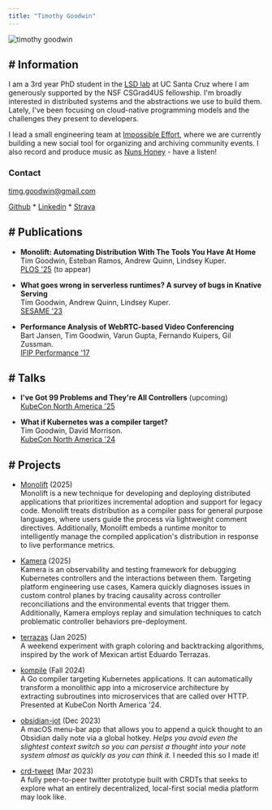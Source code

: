 ```yaml
---
title: "Timothy Goodwin"
---
```

![timothy goodwin](/images/timothy_goodwin-3-2.jpg)
## # Information

I am a 3rd year PhD student in the [LSD lab](https://lsd.ucsc.edu) at UC Santa Cruz where I am generously supported by the NSF CSGrad4US fellowship. I'm broadly interested in distributed systems and the abstractions we use to build them. Lately, I've been focusing on cloud-native programming models and the challenges they present to developers.

I lead a small engineering team at [Impossible Effort](https://hpngs.com), where we are currently building a new social tool for organizing and archiving community events. I also record and produce music as [Nuns Honey](https://nunshoney.bandcamp.com) - have a listen!

### Contact
timg.goodwin@gmail.com

[Github](https://github.com/tgoodwin) * [Linkedin](https://www.linkedin.com/in/tgoodwin17/) * [Strava](https://www.strava.com/athletes/43726571)

## # Publications
- **Monolift: Automating Distribution With The Tools You Have At Home**\
Tim Goodwin, Esteban Ramos, Andrew Quinn, Lindsey Kuper.\
[PLOS '25](https://www.plos-workshop.org/2025/) (to appear)

- **What goes wrong in serverless runtimes? A survey of bugs in Knative Serving**\
Tim Goodwin, Andrew Quinn, Lindsey Kuper.\
[SESAME '23](https://sesame23.github.io)

- **Performance Analysis of WebRTC-based Video Conferencing**\
Bart Jansen, Tim Goodwin, Varun Gupta, Fernando Kuipers, Gil Zussman.\
[IFIP Performance '17](https://dl.acm.org/toc/sigmetrics/2018/45/3)

## # Talks
- **I've Got 99 Problems and They're All Controllers** (upcoming)\
[KubeCon North America '25](https://sched.co/27FXy)

- **What if Kubernetes was a compiler target?**\
Tim Goodwin, David Morrison.\
[KubeCon North America '24](https://kccncna2024.sched.com/event/1i7pc/what-if-kubernetes-was-a-compiler-target-david-morrison-applied-computing-research-labs-tim-goodwin-uc-santa-cruz)

## # Projects
- [Monolift](https://github.com/tgoodwin/monolift) (2025)\
Monolift is a new technique for developing and deploying distributed applications that prioritizes incremental adoption and support for legacy code. Monolift treats distribution as a compiler pass for general purpose languages, where users guide the process via lightweight comment directives. Additionally, Monolift embeds a runtime monitor to intelligently manage the compiled application's distribution in response to live performance metrics.

- [Kamera](https://github.com/tgoodwin/kamera) (2025)\
Kamera is an observability and testing framework for debugging Kubernetes controllers and the interactions between them. Targeting platform engineering use cases, Kamera quickly diagnoses issues in custom control planes by tracing causality across controller reconciliations and the environmental events that trigger them. Additionally, Kamera employs replay and simulation techniques to catch problematic controller behaviors pre-deployment.

- [terrazas](https://discrete.events/terrazas) (Jan 2025)\
A weekend experiment with graph coloring and backtracking algorithms, inspired by the work of Mexican artist Eduardo Terrazas.

- [kompile](https://github.com/acrlabs/kompile) (Fall 2024)\
A Go compiler targeting Kubernetes applications. It can automatically transform a monolithic app into a microservice architecture by extracting subroutines into microservices that are called over HTTP. Presented at KubeCon North America '24.

- [obsidian-jot](https://github.com/tgoodwin/obsidian-jot) (Dec 2023)\
A macOS menu-bar app that allows you to append a quick thought to an Obsidian daily note via a global hotkey. _Helps you avoid even the slightest context switch so you can persist a thought into your note system almost as quickly as you can think it._ I needed this so I made it!

<!--- [running.build](https://running.build) (Jul 2023)\-->
<!--A web app to help plan and track the training blocks for the running events in your life. More of a "birds-eye view" than Strava, and makes it easy to plan runs around your weekly mileage targets.-->

- [crd-tweet](https://github.com/tgoodwin/crd-tweet) (Mar 2023)\
A fully peer-to-peer twitter prototype built with CRDTs that seeks to explore what an entirely decentralized, local-first social media platform may look like.

<!--- [Happenings](https://hpngs.com) (2019 - present)\-->
<!--A social platform for organizing and archiving community events. TypeScript + express web app, as well as a React Native iOS app. -->
<!---->
<!--- [WebRTC-Analyzer](https://github.com/tgoodwin/webRTC-analyzer) (Spring 2017)\-->
<!--A simple video chat server application instrumented to evaluate the performance of the WebRTC protocol under various network conditions.-->
<!---->
<!--- [The Netflix Stream](https://discrete.events/netflix-model) (May 2017)\-->
<!--Essay on the Netflix Stream as a media artifact that explores the connections between internet topology, streaming infrastructure, consumer subjectivity, and environmental consequence.-->
<!---->
<!--- [Blur](https://github.com/dextercallender/blur) (Dec 2016)\-->
<!--A simple, C-like programming language for fast image manipulation and ASCII art creation.-->

<!--- [my ad net](https://my-ad-net.appspot.com/) (Aug 2016)\-->
<!--A ~~live updating~~ visualization of every ad server that exchanges data with my apartment’s local area network. A reciprocal tracking of the systems that collect personal information to serve targeted advertisements. (system offline, site served statically as of 2018).-->
<!---->
<!--- [birdhouse](https://discrete.events/birdhouse/) (Apr 2016)\-->
<!--Website for the Alpha Delta Phi society's birdhouse event that was held on April 16, 2016.-->
<!---->
<!--- [what are you doing](http://tgoodwin.github.io/what-are-you-doing) (Jul 2015)\-->
<!--An instant message love journey involving you and someone else. Please use Chrome for best experience.-->
<!---->
<!--- [Went To Japan](http://tgoodwin.github.io/went-to-japan) (May 2015)\-->
<!--A photo essay and JPEG encoding experiment as my final project for the [Columbia University Japan Study Tour](https://www.college.columbia.edu/news/columbia-university-japan-study-tour-announced).-->

